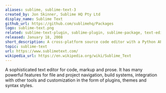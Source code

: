 ```yaml
---
aliases: sublime, sublime-text-3
created_by: Jon Skinner, Sublime HQ Pty Ltd
display_name: Sublime Text
github_url: https://github.com/sublimehq/Packages
logo: sublime-text.png
related: sublime-text-plugin, sublime-plugin, sublime-package, text-editor
released: January 18, 2008
short_description: A cross-platform source code editor with a Python API.
topic: sublime-text
url: https://www.sublimetext.com/
wikipedia_url: https://en.wikipedia.org/wiki/Sublime_Text
---
```

A sophisticated text editor for code, markup and prose.
It has many powerful features for file and project navigation, build systems, integration with other tools and customization in the form of plugins, themes and syntax styles.
